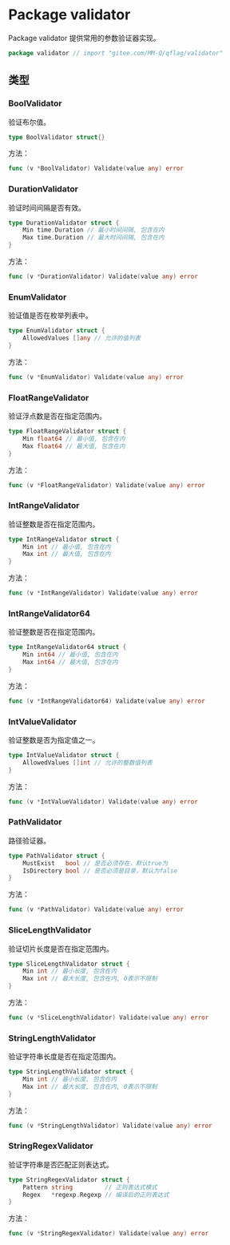 # Package validator

Package validator 提供常用的参数验证器实现。

```go
package validator // import "gitee.com/MM-Q/qflag/validator"
```

## 类型

### BoolValidator

验证布尔值。

```go
type BoolValidator struct{}
```

方法：

```go
func (v *BoolValidator) Validate(value any) error
```

### DurationValidator

验证时间间隔是否有效。

```go
type DurationValidator struct {
    Min time.Duration // 最小时间间隔, 包含在内
    Max time.Duration // 最大时间间隔, 包含在内
}
```

方法：

```go
func (v *DurationValidator) Validate(value any) error
```

### EnumValidator

验证值是否在枚举列表中。

```go
type EnumValidator struct {
    AllowedValues []any // 允许的值列表
}
```

方法：

```go
func (v *EnumValidator) Validate(value any) error
```

### FloatRangeValidator

验证浮点数是否在指定范围内。

```go
type FloatRangeValidator struct {
    Min float64 // 最小值, 包含在内
    Max float64 // 最大值, 包含在内
}
```

方法：

```go
func (v *FloatRangeValidator) Validate(value any) error
```

### IntRangeValidator

验证整数是否在指定范围内。

```go
type IntRangeValidator struct {
    Min int // 最小值, 包含在内
    Max int // 最大值, 包含在内
}
```

方法：

```go
func (v *IntRangeValidator) Validate(value any) error
```

### IntRangeValidator64

验证整数是否在指定范围内。

```go
type IntRangeValidator64 struct {
    Min int64 // 最小值, 包含在内
    Max int64 // 最大值, 包含在内
}
```

方法：

```go
func (v *IntRangeValidator64) Validate(value any) error
```

### IntValueValidator

验证整数是否为指定值之一。

```go
type IntValueValidator struct {
    AllowedValues []int // 允许的整数值列表
}
```

方法：

```go
func (v *IntValueValidator) Validate(value any) error
```

### PathValidator

路径验证器。

```go
type PathValidator struct {
    MustExist   bool // 是否必须存在，默认true为
    IsDirectory bool // 是否必须是目录，默认为false
}
```

方法：

```go
func (v *PathValidator) Validate(value any) error
```

### SliceLengthValidator

验证切片长度是否在指定范围内。

```go
type SliceLengthValidator struct {
    Min int // 最小长度, 包含在内
    Max int // 最大长度, 包含在内, 0表示不限制
}
```

方法：

```go
func (v *SliceLengthValidator) Validate(value any) error
```

### StringLengthValidator

验证字符串长度是否在指定范围内。

```go
type StringLengthValidator struct {
    Min int // 最小长度, 包含在内
    Max int // 最大长度, 包含在内, 0表示不限制
}
```

方法：

```go
func (v *StringLengthValidator) Validate(value any) error
```

### StringRegexValidator

验证字符串是否匹配正则表达式。

```go
type StringRegexValidator struct {
    Pattern string         // 正则表达式模式
    Regex   *regexp.Regexp // 编译后的正则表达式
}
```

方法：

```go
func (v *StringRegexValidator) Validate(value any) error
```